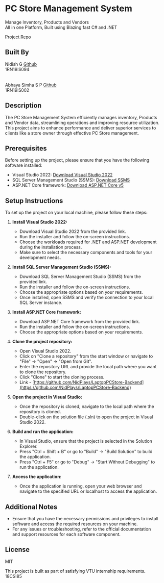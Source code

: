 # PC Store Management System

Manage Inventory, Products and Vendors
<br>
All in one Platform, Built using  Blazing fast C# and .NET

[Project Repo](https://github.com/NidPlays/LaptopPCStore-Backend)

## Built By

Nidish G   [Github](https://github.com/NidPlays) <br>
1RN19IS094
<br><br><br>
Abhaya Simha S P [Github](https://github.com/AbhayaSimhaSP) <br>
1RN19IS002


## Description

The PC Store Management System efficiently manages inventory, Products and Vendor data, streamlining operations and improving resource utilization. This project aims to enhance performance and deliver superior services to clients like a store owner through effective PC Store management.

## Prerequisites

Before setting up the project, please ensure that you have the following software installed:

- Visual Studio 2022: [Download Visual Studio 2022](https://visualstudio.microsoft.com/downloads/)
- SQL Server Management Studio (SSMS): [Download SSMS](https://docs.microsoft.com/en-us/sql/ssms/download-sql-server-management-studio-ssms)
- ASP.NET Core framework: [Download ASP.NET Core v5](https://dotnet.microsoft.com/download)

## Setup Instructions

To set up the project on your local machine, please follow these steps:

1. **Install Visual Studio 2022:**
   - Download Visual Studio 2022 from the provided link.
   - Run the installer and follow the on-screen instructions.
   - Choose the workloads required for .NET and ASP.NET development during the installation process.
   - Make sure to select the necessary components and tools for your development needs.

2. **Install SQL Server Management Studio (SSMS):**
   - Download SQL Server Management Studio (SSMS) from the provided link.
   - Run the installer and follow the on-screen instructions.
   - Choose the appropriate options based on your requirements.
   - Once installed, open SSMS and verify the connection to your local SQL Server instance.

3. **Install ASP.NET Core framework:**
   - Download ASP.NET Core framework from the provided link.
   - Run the installer and follow the on-screen instructions.
   - Choose the appropriate options based on your requirements.

4. **Clone the project repository:**
   - Open Visual Studio 2022.
   - Click on "Clone a repository" from the start window or navigate to "File" -> "Open" -> "Open from Git".
   - Enter the repository URL and provide the local path where you want to clone the repository.
   - Click "Clone" to start the cloning process.
   - Link - [https://github.com/NidPlays/LaptopPCStore-Backend](https://github.com/NidPlays/LaptopPCStore-Backend)

5. **Open the project in Visual Studio:**
   - Once the repository is cloned, navigate to the local path where the repository is cloned.
   - Double-click on the solution file (.sln) to open the project in Visual Studio 2022.

6. **Build and run the application:**
   - In Visual Studio, ensure that the project is selected in the Solution Explorer.
   - Press "Ctrl + Shift + B" or go to "Build" -> "Build Solution" to build the application.
   - Press "Ctrl + F5" or go to "Debug" -> "Start Without Debugging" to run the application.

7. **Access the application:**
   - Once the application is running, open your web browser and navigate to the specified URL or localhost to access the application.

## Additional Notes

- Ensure that you have the necessary permissions and privileges to install software and access the required resources on your machine.
- For any issues or troubleshooting, refer to the official documentation and support resources for each software component.

## License

MIT 

This project is built as part of satisfying VTU internship requirements. 18CSI85
